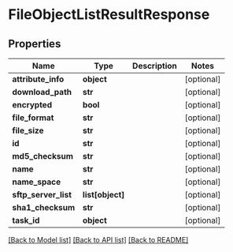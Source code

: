 # FileObjectListResultResponse

## Properties
Name | Type | Description | Notes
------------ | ------------- | ------------- | -------------
**attribute_info** | **object** |  | [optional] 
**download_path** | **str** |  | [optional] 
**encrypted** | **bool** |  | [optional] 
**file_format** | **str** |  | [optional] 
**file_size** | **str** |  | [optional] 
**id** | **str** |  | [optional] 
**md5_checksum** | **str** |  | [optional] 
**name** | **str** |  | [optional] 
**name_space** | **str** |  | [optional] 
**sftp_server_list** | **list[object]** |  | [optional] 
**sha1_checksum** | **str** |  | [optional] 
**task_id** | **object** |  | [optional] 

[[Back to Model list]](../README.md#documentation-for-models) [[Back to API list]](../README.md#documentation-for-api-endpoints) [[Back to README]](../README.md)


